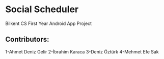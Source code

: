 # Social Scheduler
Bilkent CS First Year Android App Project

## Contributors:
1-Ahmet Deniz Gelir
2-İbrahim Karaca
3-Deniz Öztürk
4-Mehmet Efe Sak
